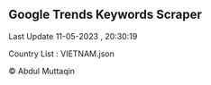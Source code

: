 

## Google Trends Keywords Scraper 
 
Last Update 11-05-2023 , 20:30:19

Country List :
VIETNAM.json



© Abdul Muttaqin 
